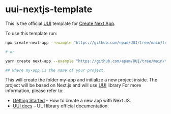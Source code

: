 # uui-nextjs-template

This is the official [UUI](https://uui.epam.com/) template for [Create Next App](https://nextjs.org/docs/api-reference/create-next-app).

To use this template run:

```sh
npx create-next-app --example "https://github.com/epam/UUI/tree/main/templates/uui-nextjs-template/template" my-app

# or

yarn create next-app --example "https://github.com/epam/UUI/tree/main/templates/uui-nextjs-template/template" my-app

## where my-app is the name of your project.
```
This will create the folder my-app and initialize a new project inside. The project will be based on Next.js and will use [UUI](https://uui.epam.com/) library
For more information, please refer to:

- [Getting Started](https://nextjs.org/docs/getting-started) – How to create a new app with Next JS.
- [UUI docs](https://uui.epam.com/) – UUI library official documentation.

